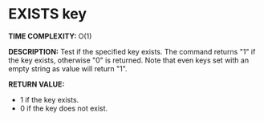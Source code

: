 # EXISTS key #

**TIME COMPLEXITY:**
O(1)

**DESCRIPTION:**
Test if the specified key exists. The command returns "1" if the key exists,
otherwise "0" is returned. Note that even keys set with an empty string as
value will return "1".

**RETURN VALUE:**

* 1 if the key exists.
* 0 if the key does not exist.

